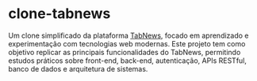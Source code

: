 # clone-tabnews
Um clone simplificado da plataforma [TabNews](https://www.tabnews.com.br/), focado em aprendizado e experimentação com tecnologias web modernas. Este projeto tem como objetivo replicar as principais funcionalidades do TabNews, permitindo estudos práticos sobre front-end, back-end, autenticação, APIs RESTful, banco de dados e arquitetura de sistemas.
